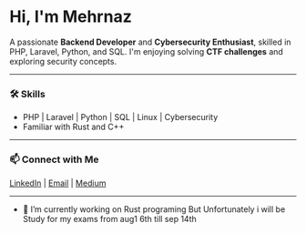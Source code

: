 
# Hi, I'm Mehrnaz

A passionate **Backend Developer** and **Cybersecurity Enthusiast**, skilled in PHP, Laravel, Python, and SQL.
I'm enjoying solving **CTF challenges** and exploring security concepts.

---

### 🛠 Skills

* PHP | Laravel | Python | SQL | Linux | Cybersecurity
* Familiar with Rust and C++

---

### 📫 Connect with Me

[LinkedIn](www.linkedin.com/in/itsmemhrnz) | [Email](mehrnaz.jalalifar.cs@gmail.com) | [Medium](https://medium.com/@itsmemehrnaz)

---

- 🔭 I’m currently working on Rust programing But Unfortunately i will be Study for my exams from aug1 6th till sep 14th


<!--
**itsMehrnaz/itsMehrnaz** is a ✨ _special_ ✨ repository because its `README.md` (this file) appears on your GitHub profile.

Here are some ideas to get you started:


* * [Typing Speed Project in Python](GitHub-Link)



- 🔭 I’m currently working on ...
- 🌱 I’m currently learning ...
- 👯 I’m looking to collaborate on ...
- 🤔 I’m looking for help with ...
- 💬 Ask me about ...
- 📫 How to reach me: ...
- 😄 Pronouns: ...
- ⚡ Fun fact: ...
-->
